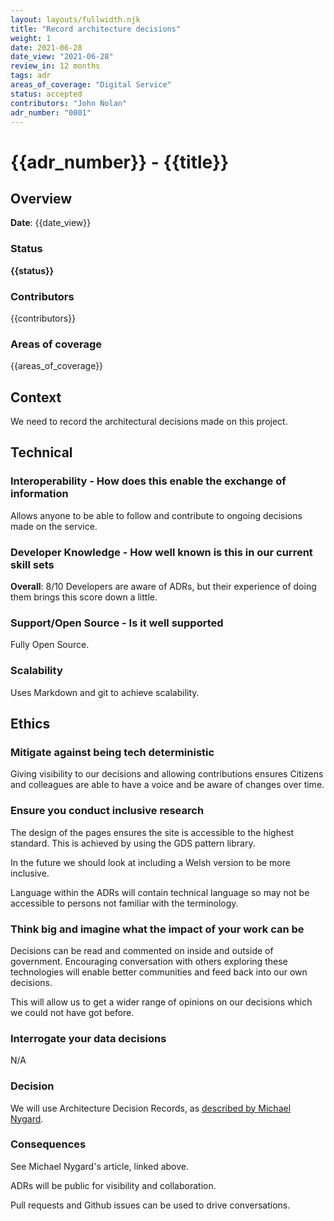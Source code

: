 ```yaml
---
layout: layouts/fullwidth.njk
title: "Record architecture decisions"
weight: 1
date: 2021-06-28
date_view: "2021-06-28"
review_in: 12 months
tags: adr
areas_of_coverage: "Digital Service"
status: accepted
contributors: "John Nolan"
adr_number: "0001"
---
```

# {{adr_number}} - {{title}}

## Overview

**Date**: {{date_view}}

### Status

<strong class="govuk-tag govuk-tag--green">{{status}}</strong>

### Contributors

{{contributors}}

### Areas of coverage

{{areas_of_coverage}}

## Context

We need to record the architectural decisions made on this project.

## Technical

### Interoperability - How does this enable the exchange of information

Allows anyone to be able to follow and contribute to ongoing decisions made on the service.

### Developer Knowledge - How well known is this in our current skill sets

**Overall**: 8/10
Developers are aware of ADRs, but their experience of doing them brings this score down a little.

### Support/Open Source - Is it well supported

Fully Open Source.

### Scalability

Uses Markdown and git to achieve scalability.

## Ethics

### Mitigate against being tech deterministic

Giving visibility to our decisions and allowing contributions ensures Citizens and colleagues are able to have a voice and be aware of changes over time.

### Ensure you conduct inclusive research

The design of the pages ensures the site is accessible to the highest standard. This is achieved by using the GDS pattern library.

In the future we should look at including a Welsh version to be more inclusive.

Language within the ADRs will contain technical language so may not be accessible to persons not familiar with the terminology.

### Think big and imagine what the impact of your work can be

Decisions can be read and commented on inside and outside of government. Encouraging conversation with others exploring these technologies will enable better communities and feed back into our own decisions.

This will allow us to get a wider range of opinions on our decisions which we could not have got before.

### Interrogate your data decisions

N/A

### Decision

We will use Architecture Decision Records, as [described by Michael Nygard](http://thinkrelevance.com/blog/2011/11/15/documenting-architecture-decisions).

### Consequences

See Michael Nygard's article, linked above.

ADRs will be public for visibility and collaboration.

Pull requests and Github issues can be used to drive conversations.
